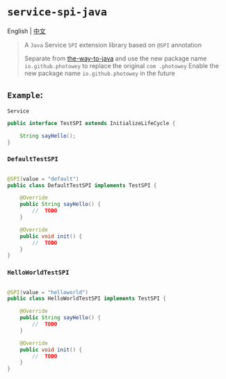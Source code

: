 # `service-spi-java`

English | [中文](./README_zh_CN.md)

> A `Java` Service `SPI` extension library based on `@SPI` annotation
>
> Separate from [the-way-to-java](https://github.com/photowey/the-way-to-java)
> and use the new package name `io.github.photowey` to replace the
> original `com .photowey`
> Enable the new package name `io.github.photowey` in the future

## `Example`:

`Service`

```java
public interface TestSPI extends InitializeLifeCycle {

    String sayHello();
}
```

### `DefaultTestSPI`

```java

@SPI(value = "default")
public class DefaultTestSPI implements TestSPI {

    @Override
    public String sayHello() {
        //  TODO
    }

    @Override
    public void init() {
        //  TODO
    }
}
```

### `HelloWorldTestSPI`

```java

@SPI(value = "helloworld")
public class HelloWorldTestSPI implements TestSPI {

    @Override
    public String sayHello() {
        //  TODO
    }

    @Override
    public void init() {
        //  TODO
    }
}
```

